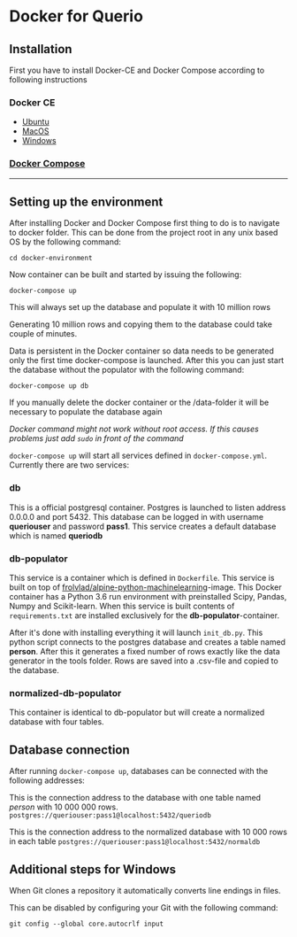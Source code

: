 # Docker for Querio

## Installation
First you have to install Docker-CE and Docker Compose according to following instructions

### Docker CE
  - [Ubuntu](https://docs.docker.com/install/linux/docker-ce/ubuntu/)
  - [MacOS](https://docs.docker.com/docker-for-mac/install/)
  - [Windows](https://docs.docker.com/docker-for-windows/install/)

### [Docker Compose](https://docs.docker.com/compose/install/)


 ---

 ## Setting up the environment

 After installing Docker and Docker Compose first thing to do is to navigate to docker folder. This can be done from the project root in any unix based OS by the following command:

 `cd docker-environment`

 Now container can be built and started by issuing the following:

 `docker-compose up`

 This will always set up the database and populate it with 10 million rows
 
 Generating 10 million rows and copying them to the database could take couple of minutes.

 Data is persistent in the Docker container so data needs to be generated only the first time docker-compose is launched. After this you can just start the database without the populator with the following command:

 `docker-compose up db`

 If you manually delete the docker container or the /data-folder it will be necessary to populate the database again

 _Docker command might not work without root access. If this causes problems just add `sudo` in front of the command_

 `docker-compose up` will start all services defined in `docker-compose.yml`. Currently there are two services:
  ### **db** 
  This is a official postgresql container. Postgres is launched to listen address 0.0.0.0 and port 5432. This database can be logged in with username **queriouser** and password **pass1**.
  This service creates a default database which is named **queriodb**

  ### **db-populator**
  This service is a container which is defined in `Dockerfile`. This service is built on top of 
  [frolvlad/alpine-python-machinelearning](https://hub.docker.com/r/frolvlad/alpine-python-machinelearning/)-image. This Docker container has a Python 3.6 run environment with preinstalled Scipy, Pandas, Numpy and Scikit-learn. When this service is built contents of `requirements.txt` are installed exclusively for the **db-populator**-container.

  After it's done with installing everything it will launch `init_db.py`. This python script connects to the postgres database and creates a table named **person**.
  After this it generates a fixed number of rows exactly like the data generator in the tools folder. Rows are saved into a .csv-file and copied to the database. 

  ### **normalized-db-populator**
  This container is identical to db-populator but will create a normalized database with four tables.

 ## Database connection

 After running `docker-compose up`, databases can be connected with the following addresses:

 This is the connection address to the database with one table named *person* with 10 000 000 rows.
 `postgres://queriouser:pass1@localhost:5432/queriodb`

 This is the connection address to the normalized database with 10 000 rows in each table
 `postgres://queriouser:pass1@localhost:5432/normaldb`
  
## Additional steps for Windows

When Git clones a repository it automatically converts line endings in files.

This can be disabled by configuring your Git with the following command: 

`git config --global core.autocrlf input`



